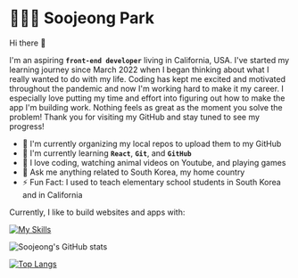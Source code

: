 # 👩🏻‍💻 Soojeong Park

Hi there 👋

I'm an aspiring **`front-end developer`** living in California, USA. I've started my learning journey since March 2022 when I began thinking about what I really wanted to do with my life. Coding has kept me excited and motivated throughout the pandemic and now I'm working hard to make it my career. I especially love putting my time and effort into figuring out how to make the app I'm building work. Nothing feels as great as the moment you solve the problem! Thank you for visiting my GitHub and stay tuned to see my progress!

- 🔭 I'm currently organizing my local repos to upload them to my GitHub
- 🌱 I'm currently learning **`React`**, **`Git`**, and **`GitHub`**
- 🤩 I love coding, watching animal videos on Youtube, and playing games
- 💬 Ask me anything related to South Korea, my home country
- ⚡️ Fun Fact: I used to teach elementary school students in South Korea and in California

Currently, I like to build websites and apps with:

[![My Skills](https://skillicons.dev/icons?i=html,css,js,git)](https://skillicons.dev)

![Soojeong's GitHub stats](https://github-readme-stats.vercel.app/api?username=soojeong-park-ca&show_icons=true&theme=tokyonight)

[![Top Langs](https://github-readme-stats.vercel.app/api/top-langs/?username=soojeong-park-ca&theme=tokyonight)](https://github.com/anuraghazra/github-readme-stats)
